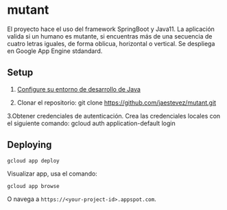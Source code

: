 # mutant

El proyecto hace el uso del framework SpringBoot y Java11. La aplicación valida si un humano es mutante, si encuentras más de una secuencia de cuatro letras
iguales​, de forma oblicua, horizontal o vertical. Se despliega en Google App Engine stdandard.

## Setup

1. [Configure su entorno de desarrollo de Java](https://cloud.google.com/java/docs/setup)

2. Clonar el repositorio:
    git clone https://github.com/jaestevez/mutant.git

3.Obtener credenciales de autenticación.
    Crea las credenciales locales con el siguiente comando:
        gcloud auth application-default login

## Deploying

```bash
gcloud app deploy
```

Visualizar app, usa el comando:
```
gcloud app browse
```
O navega a `https://<your-project-id>.appspot.com`.
